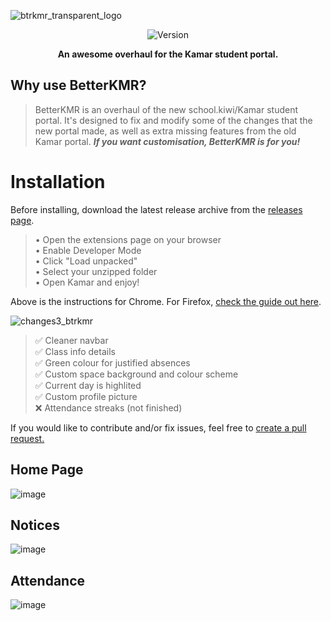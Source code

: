 ![btrkmr_transparent_logo](https://github.com/user-attachments/assets/2e12559e-427d-4a47-b3d0-b854b150e606)
<p align="center"><img src="https://img.shields.io/badge/Version-1.0.0-blue" alt="Version"></img></p>
<p align="center"><b>An awesome overhaul for the Kamar student portal.</b></p>

## Why use BetterKMR?
> BetterKMR is an overhaul of the new school.kiwi/Kamar student portal. It's designed to fix and modify some of the changes that the new portal made, as well as extra missing features from the old Kamar portal. ***If you want customisation, BetterKMR is for you!***

# Installation
Before installing, download the latest release archive from the [releases page](https://github.com/Convy32/kamar-revamped/releases).<br>
> • Open the extensions page on your browser<br>
> • Enable Developer Mode <br>
> • Click "Load unpacked" <br>
> • Select your unzipped folder <br>
> • Open Kamar and enjoy! <br>

Above is the instructions for Chrome. For Firefox, [check the guide out here](https://extensionworkshop.com/documentation/develop/temporary-installation-in-firefox/).

![changes3_btrkmr](https://github.com/user-attachments/assets/9e13bd84-750a-4e37-9919-1d9db17ebfaa)
> ✅ Cleaner navbar<br>
> ✅ Class info details<br>
> ✅ Green colour for justified absences<br>
> ✅ Custom space background and colour scheme<br>
> ✅ Current day is highlited<br>
> ✅ Custom profile picture<br>
> ❌ Attendance streaks (not finished)<br>

If you would like to contribute and/or fix issues, feel free to [create a pull request.](https://github.com/Convy32/kamar-revamped/pulls)

## Home Page
![image](https://github.com/user-attachments/assets/04b1dc85-331e-4edf-8828-0228ea0efe74)

## Notices
![image](https://github.com/user-attachments/assets/872fd1ad-3da9-4c97-8ce1-0bd7e5e4086a)

## Attendance
![image](https://github.com/user-attachments/assets/11e1acb7-7e55-41d7-bb03-60a9c5ad0a31)
